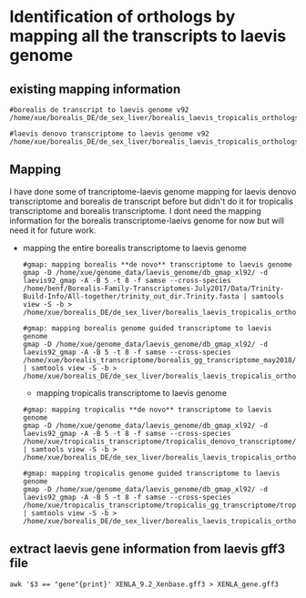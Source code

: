 # Identification of orthologs by mapping all the transcripts to laevis genome
## existing mapping information
```
#borealis de transcript to laevis genome v92
/home/xue/borealis_DE/de_sex_liver/borealis_laevis_tropicalis_orthologs/borealis_laevis_orthologs_byGenomicLocation/mapped_gmap/liver_DE_gmap_out_bedfile.tsv

#laevis denovo transcriptome to laevis genome v92
/home/xue/borealis_DE/de_sex_liver/borealis_laevis_tropicalis_orthologs/borealis_laevis_orthologs_byGenomicLocation/mapped_gmap/laevis_denovo_transcriptome_genome_gmap_bedfile.tsv
```
## Mapping
I have done some of trancriptome-laevis genome mapping for laevis denovo transcriptome and borealis de transcript before but didn't do it for tropicalis transcriptome and borealis transcriptome. I dont need the mapping information for the borealis transcriptome-laeivs genome for now but will need it for future work.  
- mapping the entire borealis transcriptome to laevis genome
  ```
  #gmap: mapping borealis **de novo** transcriptome to laevis genome
  gmap -D /home/xue/genome_data/laevis_genome/db_gmap_xl92/ -d laevis92_gmap -A -B 5 -t 8 -f samse --cross-species /home/benf/Borealis-Family-Transcriptomes-July2017/Data/Trinity-Build-Info/All-together/trinity_out_dir.Trinity.fasta | samtools view -S -b > /home/xue/borealis_DE/de_sex_liver/borealis_laevis_tropicalis_orthologs/borealis_laevis_orthologs_laevisGenomeApproach/borealis_denovoT_laevisV92_genome_gmap.bam

  #gmap: mapping borealis genome guided transcriptome to laevis genome
  gmap -D /home/xue/genome_data/laevis_genome/db_gmap_xl92/ -d laevis92_gmap -A -B 5 -t 8 -f samse --cross-species /home/xue/borealis_transcriptome/borealis_gg_transcriptome_may2018/borealis_ggT_trinityOut.fasta | samtools view -S -b > /home/xue/borealis_DE/de_sex_liver/borealis_laevis_tropicalis_orthologs/borealis_laevis_orthologs_laevisGenomeApproach/borealis_ggT_laevisV92_genome_gmap.bam
  ```

  - mapping tropicalis transcriptome to laevis genome
  ```
  #gmap: mapping tropicalis **de novo** transcriptome to laevis genome
  gmap -D /home/xue/genome_data/laevis_genome/db_gmap_xl92/ -d laevis92_gmap -A -B 5 -t 8 -f samse --cross-species /home/xue/tropicalis_transcriptome/tropicalis_denovo_transcriptome/tropicalis_trinityout.Trinity.fasta | samtools view -S -b > /home/xue/borealis_DE/de_sex_liver/borealis_laevis_tropicalis_orthologs/laevis_tropicalis_orthologs_laevisGenomeApproach/tropicalis_denovoT_laevisV92_genome_gmap.bam

  #gmap: mapping tropicalis genome guided transcriptome to laevis genome
  gmap -D /home/xue/genome_data/laevis_genome/db_gmap_xl92/ -d laevis92_gmap -A -B 5 -t 8 -f samse --cross-species /home/xue/tropicalis_transcriptome/tropicalis_gg_transcriptome/tropicalis_gg_transcriptome.fasta | samtools view -S -b > /home/xue/borealis_DE/de_sex_liver/borealis_laevis_tropicalis_orthologs/laevis_tropicalis_orthologs_laevisGenomeApproach/tropicalis_ggT_laevisV92_genome_gmap.bam
  ```

## extract laevis gene information from laevis gff3 file
```
awk '$3 == "gene"{print}' XENLA_9.2_Xenbase.gff3 > XENLA_gene.gff3
```
